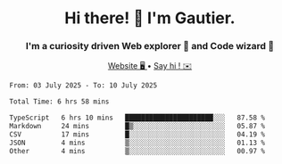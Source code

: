 <h1 align="center">Hi there! 👋 I'm Gautier.</h1>
<h3 align="center">I'm a curiosity driven Web explorer 🚀 and Code wizard 🧙</h3>

<p align="center">
  <a href="https://xisabla.github.io/">Website 🖥️ </a> •
  <a href="mailto:xisabla.dev@gmail.com">Say hi ! ✉️</a>
</p>

<!--START_SECTION:waka-->

```txt
From: 03 July 2025 - To: 10 July 2025

Total Time: 6 hrs 58 mins

TypeScript   6 hrs 10 mins   ██████████████████████░░░   87.58 %
Markdown     24 mins         █▒░░░░░░░░░░░░░░░░░░░░░░░   05.87 %
CSV          17 mins         █░░░░░░░░░░░░░░░░░░░░░░░░   04.19 %
JSON         4 mins          ▒░░░░░░░░░░░░░░░░░░░░░░░░   01.13 %
Other        4 mins          ▒░░░░░░░░░░░░░░░░░░░░░░░░   00.97 %
```

<!--END_SECTION:waka-->

